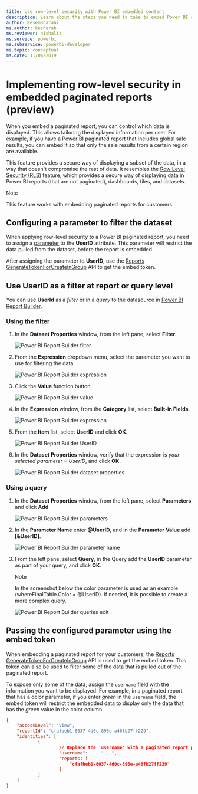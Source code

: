 ```yaml
---
title: Use row-level security with Power BI embedded content
description: Learn about the steps you need to take to embed Power BI content within your application.
author: KesemSharabi
ms.author: kesharab
ms.reviewer: nishalit
ms.service: powerbi
ms.subservice: powerbi-developer
ms.topic: conceptual
ms.date: 11/04/2019 
---
```


# Implementing row-level security in embedded paginated reports (preview)

When you embed a paginated report, you can control which data is displayed. This allows tailoring the displayed information per user. For example, if you have a Power BI paginated report that includes global sale results, you can embed it so that only the sale results from a certain region are available.

This feature provides a secure way of displaying a subset of the data, in a way that doesn't compromise the rest of data. It resembles the [Row Level Security (RLS)](embedded-row-level-security.md) feature, which provides a secure way of displaying data in Power BI reports (that are not paginated), dashboards, tiles, and datasets.  

> [!Note]
> This feature works with embedding paginated reports for customers.

## Configuring a parameter to filter the dataset

When applying row-level security to a Power BI paginated report, you need to assign a [parameter](../report-builder-parameters.md) to the **UserID** attribute. This parameter will restrict the data pulled from the dataset, before the report is embedded.

After assigning the parameter to **UserID**, use the [Reports GenerateTokenForCreateInGroup](https://docs.microsoft.com/rest/api/power-bi/embedtoken/reports_generatetokenforcreateingroup) API to get the embed token.

## Use UserID as a filter at report or query level

You can use **UserId** as a *filter* or in a *query* to the datasource in [Power BI Report Builder](../report-builder-power-bi.md).

### Using the filter

1. In the **Dataset Properties** window, from the left pane, select **Filter**.

    ![Power BI Report Builder filter](media/embedded-paginated-reports-secure-data/filter.png)

2. From the **Expression** dropdown menu, select the parameter you want to use for filtering the data.

     ![Power BI Report Builder expression](media/embedded-paginated-reports-secure-data/expression.png)

3. Click the **Value** function button. 

    ![Power BI Report Builder value](media/embedded-paginated-reports-secure-data/function.png)

4. In the **Expression** window, from the **Category** list, select **Built-in Fields**.

    ![Power BI Report Builder expression](media/embedded-paginated-reports-secure-data/built-in-fields.png)

5. From the **Item** list, select **UserID** and click **OK**.

    ![Power BI Report Builder UserID](media/embedded-paginated-reports-secure-data/userid.png)

6. In the **Dataset Properties** window, verify that the expression is *your selected parameter = UserID*, and click **OK**.

    ![Power BI Report Builder dataset properties](media/embedded-paginated-reports-secure-data/verify.png)

### Using a query

1. In the **Dataset Properties** window, from the left pane, select **Parameters** and click **Add**.

    ![Power BI Report Builder parameters](media/embedded-paginated-reports-secure-data/parameters.png)

2. In the **Parameter Name** enter **\@UserID**, and in the **Parameter Value** add **[&UserID]**.

    ![Power BI Report Builder parameter name](media/embedded-paginated-reports-secure-data/parameter-name.png) 

3. From the left pane, select  **Query**, in the Query add the **UserID** parameter as part of your query, and click **OK**.
    > [!NOTE]
    > In the screenshot below the color parameter is used as an example (whereFinalTable.Color = @UserID). If needed, it is possible to create a more complex query.

    ![Power BI Report Builder queries edit](media/embedded-paginated-reports-secure-data/query-edit.png)

## Passing the configured parameter using the embed token

When embedding a paginated report for your customers, the [Reports GenerateTokenForCreateInGroup](https://docs.microsoft.com/rest/api/power-bi/embedtoken/reports_generatetokenforcreateingroup) API is used to get the embed token. This token can also be used to filter some of the data that is pulled out of the paginated report.

To expose only some of the data, assign the `username` field with the information you want to be displayed. For example, in a paginated report that has a color parameter, if you enter *green* in the `username` field, the embed token will restrict the embedded data to display only the data that has the *green* value in the color column.

```JSON
{
    "accessLevel": "View",
    "reportId": "cfafbeb1-8037-4d0c-896e-a46fb27ff229",
    "identities": [
            {
                    // Replace the 'username' with a paginated report parameter
                    "username":     "...",
                    "reports: [
                        "cfafbeb1-8037-4d0c-896e-a46fb27ff229"
                    ]
            }
    ]
}
```
